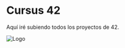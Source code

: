 
# Cursus 42

Aquí iré subiendo todos los proyectos de 42.


![Logo](https://upload.wikimedia.org/wikipedia/commons/thumb/8/8d/42_Logo.svg/800px-42_Logo.svg.png)


